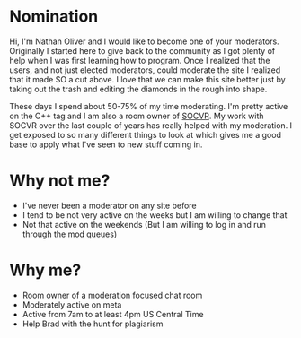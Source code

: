 # Nomination

Hi, I'm Nathan Oliver and I would like to become one of your moderators.  Originally I started here to give back to the community as I got plenty of help when I was first learning how to program.  Once I realized that the users, and not just elected moderators, could moderate the site I realized that it made SO a cut above.  I love that we can make this site better just by taking out the trash and editing the diamonds in the rough into shape.

These days I spend about 50-75% of my time moderating.  I'm pretty active on the C++ tag and I am also a room owner of [SOCVR](https://chat.stackoverflow.com/rooms/41570/so-close-vote-reviewers).  My work with SOCVR over the last couple of years has really helped with my moderation.  I get exposed to so many different things to look at which gives me a good base to apply what I've seen to new stuff coming in.

# Why not me?

* I've never been a moderator on any site before
* I tend to be not very active on the weeks but I am willing to change that
* Not that active on the weekends (But I am willing to log in and run through the mod queues)

# Why me?

* Room owner of a moderation focused chat room
* Moderately active on meta
* Active from 7am to at least 4pm US Central Time
* Help Brad with the hunt for plagiarism
